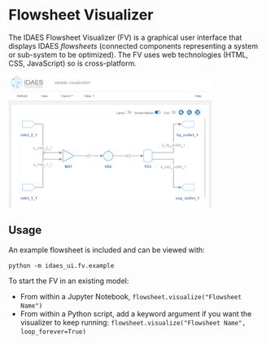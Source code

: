 # Flowsheet Visualizer

The IDAES Flowsheet Visualizer (FV) is a graphical user interface that displays IDAES *flowsheets* (connected components representing a system or sub-system to be optimized). The FV uses web technologies (HTML, CSS, JavaScript) so is cross-platform.

![Screenshot of the Flowsheet Visualizer](_static/sample_fv.png)

## Usage

An example flowsheet is included and can be viewed with:

```shell
python -m idaes_ui.fv.example
```

To start the FV in an existing model:
* From within a Jupyter Notebook, `flowsheet.visualize("Flowsheet Name")`
* From within a Python script, add a keyword argument if you want the visualizer to keep running: `flowsheet.visualize("Flowsheet Name", loop_forever=True)`
